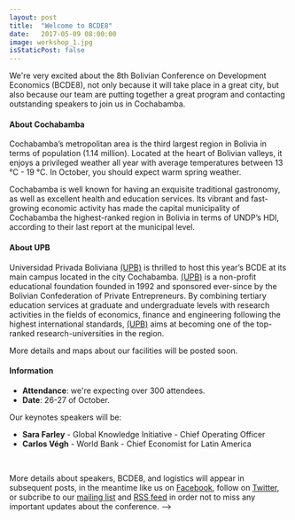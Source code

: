 ```yaml
---
layout: post
title:  "Welcome to BCDE8"
date:   2017-05-09 08:00:00
image: workshop_1.jpg
isStaticPost: false
---
```


We're very excited about the 8th Bolivian Conference on Development Economics (BCDE8), not only because it will take place in a great city,
but also because our team are putting together a great program and contacting outstanding
speakers to join us in Cochabamba.

#### About Cochabamba

Cochabamba’s metropolitan area is the third largest region in Bolivia in terms of population (1.14 million). Located at the heart of Bolivian valleys, it enjoys a privileged weather all year with average temperatures between 13 °C - 19 °C. In October, you should expect warm spring weather.

Cochabamba is well known for having an exquisite traditional gastronomy, as well as excellent health and education services. Its vibrant and fast-growing economic activity has made the capital municipality of Cochabamba the highest-ranked region in Bolivia in terms of UNDP’s HDI, according to their last report at the municipal level.

#### About UPB

Universidad Privada Boliviana [(UPB)](http://www.upb.edu/en) is thrilled to host this year’s BCDE at its main campus located in the city Cochabamba. [(UPB)](http://www.upb.edu/en) is a non-profit educational foundation founded in 1992 and sponsored ever-since by the Bolivian Confederation of Private Entrepreneurs. By combining tertiary education services at graduate and undergraduate levels with research activities in the fields of economics, finance and engineering following the highest international standards, [(UPB)](http://www.upb.edu/en) aims at becoming one of the top-ranked research-universities in the region.

More details and maps about our facilities will be posted soon.

#### Information

* **Attendance**: we're expecting over 300 attendees.
* **Date**: 26-27 of October.

Our keynotes speakers will be:

* **Sara Farley** - Global Knowledge Initiative - Chief Operating Officer<br>
* **Carlos Végh** - World Bank - Chief Economist for Latin America<br>
<br>

More details about speakers, BCDE8, and logistics will appear in subsequent posts, in the meantime like us on [Facebook](https://www.facebook.com/Sociedad-de-Economistas-de-Bolivia-379788332035459/), follow on [Twitter](https://twitter.com/intent/user?screen_name=SEBOLBolivia), or subcribe to our [mailing list](https://mc.us15.list-manage.com/subscribe/post?u=32ecc95787a5980a33901b562&amp;id=cc247ac02b) and [RSS feed](http://www.bcde8.org/feed.xml) in order not to miss any important updates about the conference. -->
